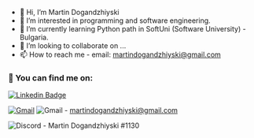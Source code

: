 - 👋 Hi, I’m Martin Dogandzhiyski
- 👀 I’m interested in programming and software engineering.
- 🌱 I’m currently learning Python path in SoftUni (Software University) - Bulgaria.
- 💞️ I’m looking to collaborate on ...
- 📫 How to reach me - email: martindogandzhiyski@gmail.com



### 💬 You can find me on:
[![Linkedin Badge](https://img.shields.io/badge/-LinkedIn-0e76a8?style=flat-square&logo=Linkedin&logoColor=white)](https://www.linkedin.com/in/martin-dogandzhiyski-838b6b230/)

[![Gmail](https://img.shields.io/badge/Gmail-D14836?style=for-the-badge&logo=gmail&logoColor=white)](martindogandzhiyski@gmail.com)
![Gmail](https://img.shields.io/badge/Gmail-D14836?style=for-the-badge&logo=gmail&logoColor=white) - martindogandzhiyski@gmail.com

![Discord](https://img.shields.io/badge/%3CServer%3E-%237289DA.svg?style=for-the-badge&logo=discord&logoColor=white) - Martin Dogandzhiyski #1130
